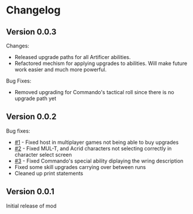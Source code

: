 # Changelog

## Version 0.0.3

Changes:

- Released upgrade paths for all Artificer abilities.
- Refactored mechism for applying upgrades to abilities. Will make future work easier and much more powerful.

Bug Fixes:

- Removed upgrading for Commando's tactical roll since there is no upgrade path yet

## Version 0.0.2

Bug fixes:

- [#1](https://gitlab.com/cwmlolzlz/ror2skillsplusplus/-/issues/1) - Fixed host in multiplayer games not being able to buy upgrades
- [#2](https://gitlab.com/cwmlolzlz/ror2skillsplusplus/-/issues/2) - Fixed MUL-T, and Acrid characters not selecting correctly in character select screen
- [#3](https://gitlab.com/cwmlolzlz/ror2skillsplusplus/-/issues/3) - Fixed Commando's special ability diplaying the wring description
- Fixed some skill upgrades carrying over between runs
- Cleaned up print statements

## Version 0.0.1

Initial release of mod
